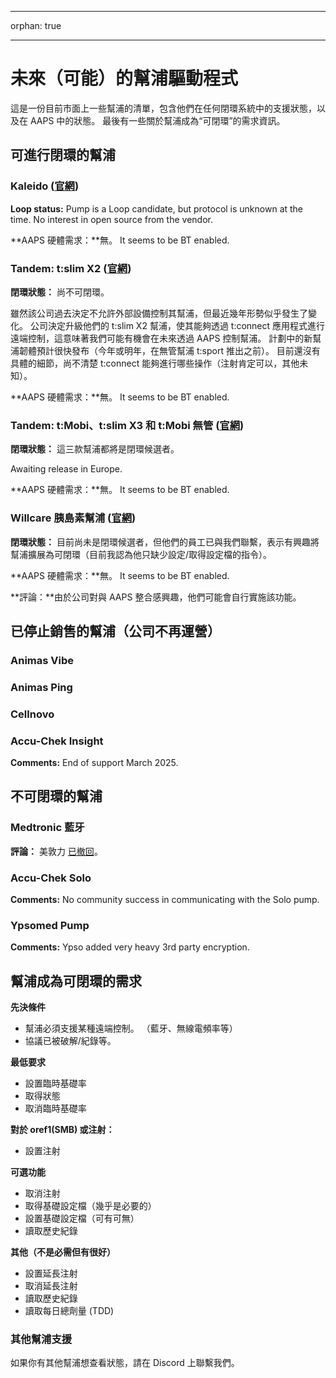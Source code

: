 * * *

orphan: true

* * *

# 未來（可能）的幫浦驅動程式

這是一份目前市面上一些幫浦的清單，包含他們在任何閉環系統中的支援狀態，以及在 AAPS 中的狀態。 最後有一些關於幫浦成為“可閉環”的需求資訊。

## 可進行閉環的幫浦

### Kaleido ([官網](https://www.hellokaleido.com/))

**Loop status:** Pump is a Loop candidate, but protocol is unknown at the time. No interest in open source from the vendor.

**AAPS 硬體需求：**無。 It seems to be BT enabled.

### Tandem: t:slim X2 ([官網](https://www.tandemdiabetes.com/))

**閉環狀態：** 尚不可閉環。

雖然該公司過去決定不允許外部設備控制其幫浦，但最近幾年形勢似乎發生了變化。 公司決定升級他們的 t:slim X2 幫浦，使其能夠透過 t:connect 應用程式進行遠端控制，這意味著我們可能有機會在未來透過 AAPS 控制幫浦。 計劃中的新幫浦韌體預計很快發布（今年或明年，在無管幫浦 t:sport 推出之前）。 目前還沒有具體的細節，尚不清楚 t:connect 能夠進行哪些操作（注射肯定可以，其他未知）。

**AAPS 硬體需求：**無。 It seems to be BT enabled.

### Tandem: t:Mobi、t:slim X3 和 t:Mobi 無管 ([官網](https://www.tandemdiabetes.com/about-us/pipeline))

**閉環狀態：** 這三款幫浦都將是閉環候選者。

Awaiting release in Europe.

**AAPS 硬體需求：**無。 It seems to be BT enabled.

### Willcare 胰島素幫浦 ([官網](http://shinmyungmedi.com/en/))

**閉環狀態：** 目前尚未是閉環候選者，但他們的員工已與我們聯繫，表示有興趣將幫浦擴展為可閉環（目前我認為他只缺少設定/取得設定檔的指令）。

**AAPS 硬體需求：**無。 It seems to be BT enabled.

**評論：**由於公司對與 AAPS 整合感興趣，他們可能會自行實施該功能。

## 已停止銷售的幫浦（公司不再運營）

### Animas Vibe

### Animas Ping

### Cellnovo

### Accu-Chek Insight

**Comments:** End of support March 2025.

## 不可閉環的幫浦

### Medtronic 藍牙

**評論：** 美敦力 [已撤回](https://www.tidepool.org/blog/tidepool-loop-partner-update-ace-pumps)。

### Accu-Chek Solo

**Comments:** No community success in communicating with the Solo pump.

### Ypsomed Pump

**Comments:** Ypso added very heavy 3rd party encryption.

## 幫浦成為可閉環的需求

**先決條件**

- 幫浦必須支援某種遠端控制。 （藍牙、無線電頻率等）
- 協議已被破解/紀錄等。

**最低要求**

- 設置臨時基礎率
- 取得狀態
- 取消臨時基礎率

**對於 oref1(SMB) 或注射：**

- 設置注射

**可選功能**

- 取消注射
- 取得基礎設定檔（幾乎是必要的）
- 設置基礎設定檔（可有可無）
- 讀取歷史紀錄 

**其他（不是必需但有很好）**

- 設置延長注射
- 取消延長注射
- 讀取歷史紀錄
- 讀取每日總劑量 (TDD)

### 其他幫浦支援

如果你有其他幫浦想查看狀態，請在 Discord 上聯繫我們。